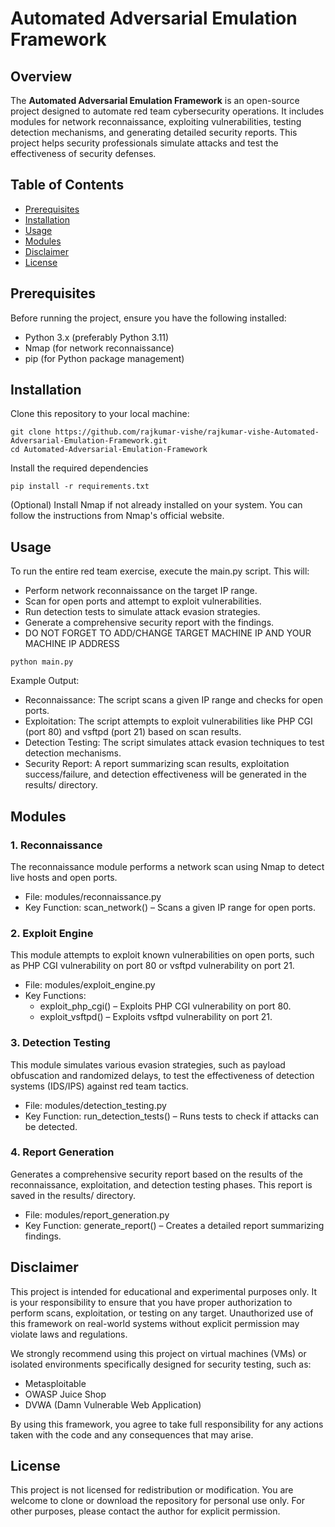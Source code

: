 # Automated Adversarial Emulation Framework  

## Overview  
The **Automated Adversarial Emulation Framework** is an open-source project designed to automate red team cybersecurity operations. It includes modules for network reconnaissance, exploiting vulnerabilities, testing detection mechanisms, and generating detailed security reports. This project helps security professionals simulate attacks and test the effectiveness of security defenses.  

## Table of Contents  
- [Prerequisites](#prerequisites)  
- [Installation](#installation)  
- [Usage](#usage)  
- [Modules](#modules)
- [Disclaimer](#disclaimer)
- [License](#license)  

## Prerequisites  
Before running the project, ensure you have the following installed:  
- Python 3.x (preferably Python 3.11)  
- Nmap (for network reconnaissance)  
- pip (for Python package management)  

## Installation  
Clone this repository to your local machine:  
```
git clone https://github.com/rajkumar-vishe/rajkumar-vishe-Automated-Adversarial-Emulation-Framework.git  
cd Automated-Adversarial-Emulation-Framework  
```
 Install the required dependencies
```
pip install -r requirements.txt
```
(Optional) Install Nmap if not already installed on your system. You can follow the instructions from Nmap's official website.

## Usage
To run the entire red team exercise, execute the main.py script. This will:
- Perform network reconnaissance on the target IP range.
- Scan for open ports and attempt to exploit vulnerabilities.
- Run detection tests to simulate attack evasion strategies.
- Generate a comprehensive security report with the findings.
- DO NOT FORGET TO ADD/CHANGE TARGET MACHINE IP AND YOUR MACHINE IP ADDRESS
```
python main.py
```
Example Output:
- Reconnaissance: The script scans a given IP range and checks for open ports.
- Exploitation: The script attempts to exploit vulnerabilities like PHP CGI (port 80) and vsftpd (port 21) based on scan results.
- Detection Testing: The script simulates attack evasion techniques to test detection mechanisms.
- Security Report: A report summarizing scan results, exploitation success/failure, and detection effectiveness will be generated in the results/ directory.

## Modules
### 1. Reconnaissance
The reconnaissance module performs a network scan using Nmap to detect live hosts and open ports.
- File: modules/reconnaissance.py
- Key Function: scan_network() – Scans a given IP range for open ports.
### 2. Exploit Engine
This module attempts to exploit known vulnerabilities on open ports, such as PHP CGI vulnerability on port 80 or vsftpd vulnerability on port 21.
- File: modules/exploit_engine.py
- Key Functions:
  - exploit_php_cgi() – Exploits PHP CGI vulnerability on port 80.
  - exploit_vsftpd() – Exploits vsftpd vulnerability on port 21.
### 3. Detection Testing
This module simulates various evasion strategies, such as payload obfuscation and randomized delays, to test the effectiveness of detection systems (IDS/IPS) against red team tactics.
- File: modules/detection_testing.py
- Key Function: run_detection_tests() – Runs tests to check if attacks can be detected.
### 4. Report Generation
Generates a comprehensive security report based on the results of the reconnaissance, exploitation, and detection testing phases. This report is saved in the results/ directory.
- File: modules/report_generation.py
- Key Function: generate_report() – Creates a detailed report summarizing findings.

## Disclaimer  
This project is intended for educational and experimental purposes only. It is your responsibility to ensure that you have proper authorization to perform scans, exploitation, or testing on any target. Unauthorized use of this framework on real-world systems without explicit permission may violate laws and regulations.  

We strongly recommend using this project on virtual machines (VMs) or isolated environments specifically designed for security testing, such as:  
- Metasploitable  
- OWASP Juice Shop  
- DVWA (Damn Vulnerable Web Application)

By using this framework, you agree to take full responsibility for any actions taken with the code and any consequences that may arise.  

## License
This project is not licensed for redistribution or modification.
You are welcome to clone or download the repository for personal use only. For other purposes, please contact the author for explicit permission.
